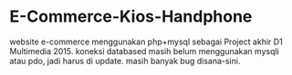 # E-Commerce-Kios-Handphone
website e-commerce menggunakan php+mysql sebagai Project akhir D1 Multimedia 2015.
koneksi databased masih belum menggunakan mysqli atau pdo, jadi harus di update.
masih banyak bug disana-sini.
